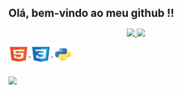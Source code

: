## Olá, bem-vindo ao meu github !!
<div align="center">
  <a href="https://github.com/EriickSaraiva">
  <img height="180em" src="https://github-readme-stats.vercel.app/api?username=EriickSaraiva&show_icons=true&theme=highcontrast&include_all_commits=fals&count_private=true"/>
  <img height="180em" src="https://github-readme-stats.vercel.app/api/top-langs/?username=EriickSaraiva&layout=compact&langs_count=7&theme=highcontrast"/>
</div>
  <div style="display: inline_block"><br>
  
  <img align="center" alt="Eriick-HTML" height="30" width="40" src="https://raw.githubusercontent.com/devicons/devicon/master/icons/html5/html5-original.svg">
  <img align="center" alt="Eriick-CSS" height="30" width="40" src="https://raw.githubusercontent.com/devicons/devicon/master/icons/css3/css3-original.svg">
  <img align="center" alt="Eriick-Python" height="30" width="40" src="https://raw.githubusercontent.com/devicons/devicon/master/icons/python/python-original.svg">
  
</div>
  
  ##
 
<div> 
  
  <a href = "mailto:ericksaraiva27@gmail.com"><img src="https://img.shields.io/badge/-Gmail-%23333?style=for-the-badge&logo=gmail&logoColor=white" target="_blank"></a>
 
  <div>
  
